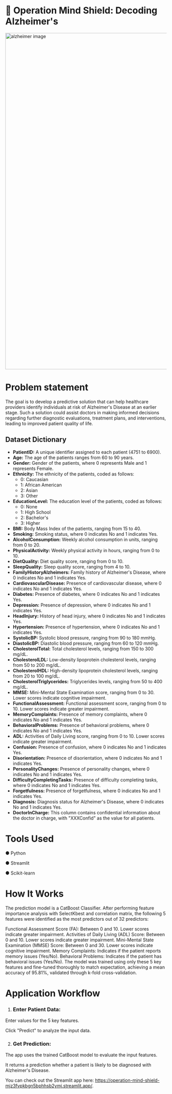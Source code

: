 # 🧠 Operation Mind Shield: Decoding Alzheimer's


<img width="1047" alt="alzheimer image" src="https://github.com/user-attachments/assets/c7233ec6-4bcf-440e-ad09-f97e7bb4ec0e">


# Problem statement
The goal is to develop a predictive solution that can help healthcare providers identify individuals at risk of Alzheimer's Disease at an earlier stage. Such a solution could assist doctors in making informed decisions regarding further diagnostic evaluations, treatment plans, and interventions, leading to improved patient quality of life.


## Dataset Dictionary

- **PatientID:** A unique identifier assigned to each patient (4751 to 6900).
- **Age:** The age of the patients ranges from 60 to 90 years.
- **Gender:** Gender of the patients, where 0 represents Male and 1 represents Female.
- **Ethnicity:** The ethnicity of the patients, coded as follows:
    - 0: Caucasian
    - 1: African American
    - 2: Asian
    - 3: Other
- **EducationLevel:** The education level of the patients, coded as follows:
    - 0: None
    - 1: High School
    - 2: Bachelor's
    - 3: Higher
- **BMI:** Body Mass Index of the patients, ranging from 15 to 40.
- **Smoking:** Smoking status, where 0 indicates No and 1 indicates Yes.
- **AlcoholConsumption:** Weekly alcohol consumption in units, ranging from 0 to 20.
- **PhysicalActivity:** Weekly physical activity in hours, ranging from 0 to 10.
- **DietQuality:** Diet quality score, ranging from 0 to 10.
- **SleepQuality:** Sleep quality score, ranging from 4 to 10.
- **FamilyHistoryAlzheimers:** Family history of Alzheimer's Disease, where 0 indicates No and 1 indicates Yes.
- **CardiovascularDisease:** Presence of cardiovascular disease, where 0 indicates No and 1 indicates Yes.
- **Diabetes:** Presence of diabetes, where 0 indicates No and 1 indicates Yes.
- **Depression:** Presence of depression, where 0 indicates No and 1 indicates Yes.
- **HeadInjury:** History of head injury, where 0 indicates No and 1 indicates Yes.
- **Hypertension:** Presence of hypertension, where 0 indicates No and 1 indicates Yes.
- **SystolicBP:** Systolic blood pressure, ranging from 90 to 180 mmHg.
- **DiastolicBP:** Diastolic blood pressure, ranging from 60 to 120 mmHg.
- **CholesterolTotal:** Total cholesterol levels, ranging from 150 to 300 mg/dL.
- **CholesterolLDL:** Low-density lipoprotein cholesterol levels, ranging from 50 to 200 mg/dL.
- **CholesterolHDL:** High-density lipoprotein cholesterol levels, ranging from 20 to 100 mg/dL.
- **CholesterolTriglycerides:** Triglycerides levels, ranging from 50 to 400 mg/dL.
- **MMSE:** Mini-Mental State Examination score, ranging from 0 to 30. Lower scores indicate cognitive impairment.
- **FunctionalAssessment:** Functional assessment score, ranging from 0 to 10. Lower scores indicate greater impairment.
- **MemoryComplaints:** Presence of memory complaints, where 0 indicates No and 1 indicates Yes.
- **BehavioralProblems:** Presence of behavioral problems, where 0 indicates No and 1 indicates Yes.
- **ADL:** Activities of Daily Living score, ranging from 0 to 10. Lower scores indicate greater impairment.
- **Confusion:** Presence of confusion, where 0 indicates No and 1 indicates Yes.
- **Disorientation:** Presence of disorientation, where 0 indicates No and 1 indicates Yes.
- **PersonalityChanges:** Presence of personality changes, where 0 indicates No and 1 indicates Yes.
- **DifficultyCompletingTasks:** Presence of difficulty completing tasks, where 0 indicates No and 1 indicates Yes.
- **Forgetfulness:** Presence of forgetfulness, where 0 indicates No and 1 indicates Yes.
- **Diagnosis:** Diagnosis status for Alzheimer's Disease, where 0 indicates No and 1 indicates Yes.
- **DoctorInCharge:** This column contains confidential information about the doctor in charge, with "XXXConfid" as the value for all patients.


# Tools Used
● Python

● Streamlit

● Scikit-learn

# How It Works

The prediction model is a CatBoost Classifier. After performing feature importance analysis with SelectKbest and correlation matrix, the following 5 features were identified as the most predictors out of 32 predictors:

Functional Assessment Score (FA): Between 0 and 10. Lower scores indicate greater impairment.
Activities of Daily Living (ADL) Score: Between 0 and 10. Lower scores indicate greater impairment.
Mini-Mental State Examination (MMSE) Score: Between 0 and 30. Lower scores indicate cognitive impairment.
Memory Complaints: Indicates if the patient reports memory issues (Yes/No).
Behavioral Problems: Indicates if the patient has behavioral issues (Yes/No).
The model was trained using only these 5 key features and fine-tuned thoroughly to match expectation, achieving a mean accuracy of 95.81%, validated through k-fold cross-validation.

# Application Workflow

1. ### Enter Patient Data:

Enter values for the 5 key features.

Click "Predict" to analyze the input data.


2. ###  Get Prediction:

The app uses the trained CatBoost model to evaluate the input features.

It returns a prediction whether a patient is likely to be diagnosed with Alzheimer's Disease.


You can check out the Streamlit app here: https://operation-mind-shield-mjz3fvpkbgn5bphhsb2ymj.streamlit.app/.
